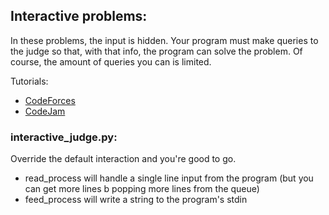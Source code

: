 ## Interactive problems:
In these problems, the input is hidden. Your program must make queries to the judge so that, with that info, the program can solve the problem. Of course, the amount of queries you can is limited.

Tutorials:
- [CodeForces](https://codeforces.com/blog/entry/45307)
- [CodeJam](https://codingcompetitions.withgoogle.com/codejam/faq#interactive-problems)

### interactive_judge.py:

  Override the default interaction and you're good to go.
  - read_process will handle a single line input from the program (but you can get more lines b popping more lines from the queue)
  - feed_process will write a string to the program's stdin